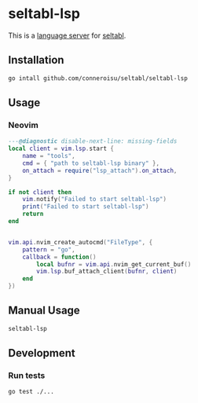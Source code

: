 # seltabl-lsp

This is a [language server](https://microsoft.github.io/language-server-protocol/) for [seltabl](https://github.com/conneroisu/seltabl).

## Installation

```sh
go intall github.com/conneroisu/seltabl/seltabl-lsp
```

## Usage

### Neovim

```lua
---@diagnostic disable-next-line: missing-fields
local client = vim.lsp.start {
	name = "tools",
	cmd = { "path to seltabl-lsp binary" },
	on_attach = require("lsp_attach").on_attach,
}

if not client then
	vim.notify("Failed to start seltabl-lsp")
	print("Failed to start seltabl-lsp")
	return
end


vim.api.nvim_create_autocmd("FileType", {
	pattern = "go",
	callback = function()
		local bufnr = vim.api.nvim_get_current_buf()
		vim.lsp.buf_attach_client(bufnr, client)
	end
})
```

## Manual Usage

```sh
seltabl-lsp
```

## Development

### Run tests

```sh
go test ./...
```
